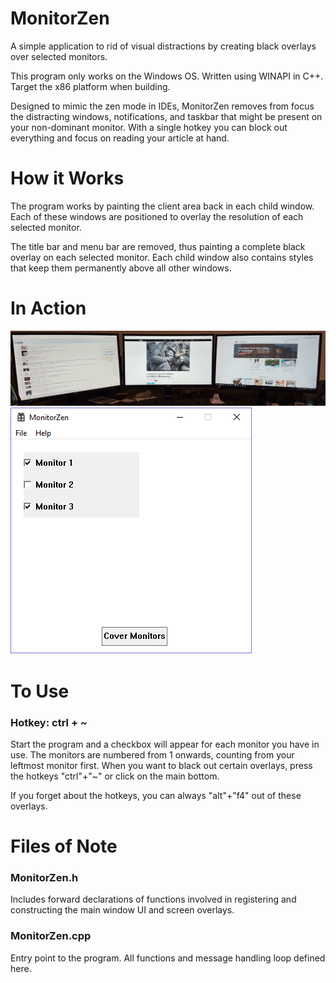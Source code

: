 # MonitorZen
A simple application to rid of visual distractions by creating black overlays 
over selected monitors. 

This program only works on the Windows OS. Written using WINAPI in C++. 
Target the x86 platform when building. 

Designed to mimic the zen mode in IDEs, MonitorZen removes from focus the 
distracting windows, notifications, and taskbar that might be present on
your non-dominant monitor. With a single hotkey you can block out everything and
focus on reading your article at hand. 

# How it Works
The program works by painting the client area back in each child window. 
Each of these windows are positioned to overlay the resolution of each selected
monitor. 

The title bar and menu bar are removed, thus painting a complete black
overlay on each selected monitor. Each child window also contains styles that 
keep them permanently above all other windows.

# In Action
![Usage](https://github.com/Tenvolin/MonitorZen/blob/master/images/usage.gif)
![Main Window](https://github.com/Tenvolin/MonitorZen/blob/master/images/mainwindow.png)

# To Use
### Hotkey: ctrl + ~
Start the program and a checkbox will appear for each monitor you have in use.
The monitors are numbered from 1 onwards, counting from your leftmost monitor 
first. When you want to black out certain overlays, press the hotkeys "ctrl"+"~"
or click on the main bottom.

If you forget about the hotkeys, you can always "alt"+"f4" out of these overlays.

# Files of Note
### MonitorZen.h
Includes forward declarations of functions involved in registering and 
constructing the main window UI and screen overlays.
### MonitorZen.cpp
Entry point to the program. All functions and message handling loop defined here.